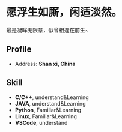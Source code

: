 # 愿浮生如厮，闲适淡然。

最是凝眸无限意，似曾相逢在前生~

<!-- .slide -->

## Profile

- Address: **Shan xi, China**

<!-- .slide -->

## Skill

- **C/C++**, understand&Learning
- **JAVA**, understand&Learning
- **Python**, Familiar&Learning
- **Linux**, Familiar&Learning
- **VSCode**, understand

